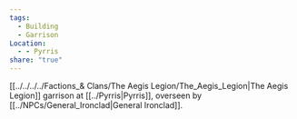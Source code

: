```yaml
---
tags:
  - Building
  - Garrison
Location:
  - - Pyrris
share: "true"
---
```


[[../../../../Factions_& Clans/The Aegis Legion/The_Aegis_Legion|The Aegis Legion]] garrison at [[../Pyrris|Pyrris]], overseen by [[../NPCs/General_Ironclad|General Ironclad]].